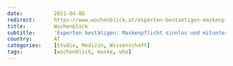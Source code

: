 ```yaml
---
date:          2021-04-06
redirect:      https://www.wochenblick.at/experten-bestaetigen-maskenpflicht-sinnlos-und-mitunter-sogar-gefaehrlich/
title:         Wochenblick
subtitle:      'Experten bestätigen: Maskenpflicht sinnlos und mitunter sogar gefährlich!'
country:       AT
categories:    [Studie, Medizin, Wissenschaft]
tags:          [wochenblick, maske, who]
---
```

